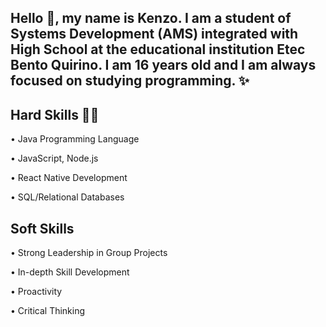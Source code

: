 ## Hello 👋, my name is Kenzo. I am a student of Systems Development (AMS) integrated with High School at the educational institution Etec Bento Quirino. I am 16 years old and I am always focused on studying programming. ✨

## Hard Skills 👨‍💻
• Java Programming Language

• JavaScript, Node.js

• React Native Development

• SQL/Relational Databases

## Soft Skills
• Strong Leadership in Group Projects

• In-depth Skill Development

• Proactivity

• Critical Thinking
<!--
**HttpsKenzoaoki/HttpsKenzoaoki** is a ✨ _special_ ✨ repository because its `README.md` (this file) appears on your GitHub profile.

Here are some ideas to get you started:

- 🔭 I’m currently working on ...
- 🌱 I’m currently learning ...
- 👯 I’m looking to collaborate on ...
- 🤔 I’m looking for help with ...
- 💬 Ask me about ...
- 📫 How to reach me: ...
- 😄 Pronouns: ...
- ⚡ Fun fact: ...
-->
